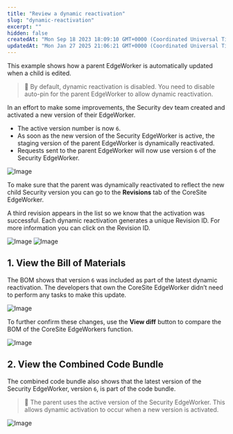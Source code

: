 ```yaml
---
title: "Review a dynamic reactivation"
slug: "dynamic-reactivation"
excerpt: ""
hidden: false
createdAt: "Mon Sep 18 2023 18:09:10 GMT+0000 (Coordinated Universal Time)"
updatedAt: "Mon Jan 27 2025 21:06:21 GMT+0000 (Coordinated Universal Time)"
---
```

This example shows how a parent EdgeWorker is automatically updated when a child is edited.

> 📘 By default, dynamic reactivation is disabled. You need to disable auto-pin for the parent EdgeWorker to allow dynamic reactivation.

In an effort to make some improvements, the Security dev team created and activated a new version of their EdgeWorker.

- The active version number is now `6`.
- As soon as the new version of the Security EdgeWorker is active, the staging version of the parent EdgeWorker is dynamically reactivated.
- Requests sent to the parent EdgeWorker will now use version `6` of the Security EdgeWorker.
<Frame>
  <img src="https://techdocs.akamai.com/edgeworkers/img/editChild-v1.png" alt="Image"/>
</Frame>


To make sure that the parent was dynamically reactivated to reflect the new child Security version you can go to the **Revisions** tab of the CoreSite EdgeWorker.

A third revision appears in the list so we know that the activation was successful. Each dynamic reactivation generates a unique Revision ID. For more information you can click on the Revision ID.
<Frame>
  <img src="https://techdocs.akamai.com/edgeworkers/img/editChilActivation-v2.png" alt="Image"/>
</Frame>
<Frame>
  <img src="https://techdocs.akamai.com/edgeworkers/img/editChildActivation-v1.png" alt="Image"/>
</Frame>


## 1. View the Bill of Materials

The BOM shows that version `6` was included as part of the latest dynamic reactivation. The developers that own the CoreSite EdgeWorker didn’t need to perform any tasks to make this update.
<Frame>
  <img src="https://techdocs.akamai.com/edgeworkers/img/DynActBOM-v1.png" alt="Image"/>
</Frame>


To further confirm these changes, use the **View diff** button to compare the BOM of the CoreSite EdgeWorkers function.
<Frame>
  <img src="https://techdocs.akamai.com/edgeworkers/img/viewDiffRev-v1.png" alt="Image"/>
</Frame>


## 2. View the Combined Code Bundle

The combined code bundle also shows that the latest version of the Security EdgeWorker, version `6`, is part of the code bundle.

> 📘 The parent uses the active version of the Security EdgeWorker. This allows dynamic activation to occur when a new version is activated.
<Frame>
  <img src="https://techdocs.akamai.com/edgeworkers/img/dynActCCB-v1.png" alt="Image"/>
</Frame>
